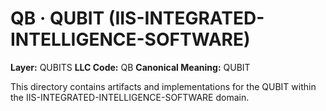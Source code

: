 # QB · QUBIT (IIS-INTEGRATED-INTELLIGENCE-SOFTWARE)

**Layer:** QUBITS
**LLC Code:** QB
**Canonical Meaning:** QUBIT

This directory contains artifacts and implementations for the QUBIT within the IIS-INTEGRATED-INTELLIGENCE-SOFTWARE domain.
